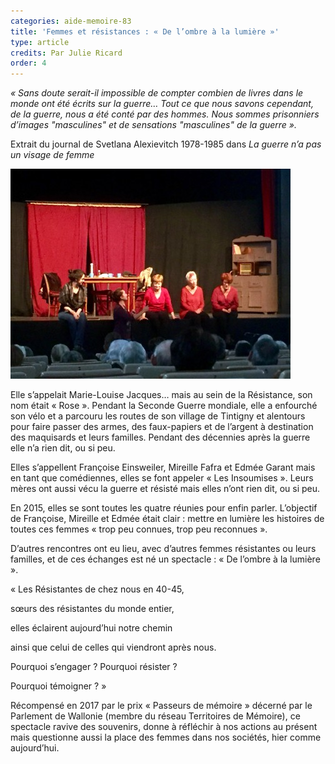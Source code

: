 ```yaml
---
categories: aide-memoire-83
title: 'Femmes et résistances : « De l’ombre à la lumière »'
type: article
credits: Par Julie Ricard
order: 4
---
```

_« Sans doute serait-il impossible de compter combien de livres dans le monde ont été écrits sur la guerre… Tout ce que nous savons cependant, de la guerre, nous a été conté par des hommes. Nous sommes prisonniers d’images "masculines" et de sensations "masculines" de la guerre »._

Extrait du journal de Svetlana Alexievitch 1978-1985 dans _La guerre n’a pas un visage de femme_



![Femmes et résistances : « De l’ombre à la lumière »](/assets/uploads/am-83-de-lombre-a-la-lumiere.jpg)



Elle s’appelait Marie-Louise Jacques… mais au sein de la Résistance, son nom était « Rose ». Pendant la Seconde Guerre mondiale, elle a enfourché son vélo et a parcouru les routes de son village de Tintigny et alentours pour faire passer des armes, des faux-papiers et de l’argent à destination des maquisards et leurs familles. Pendant des décennies après la guerre elle n’a rien dit, ou si peu.

Elles s’appellent Françoise Einsweiler, Mireille Fafra et Edmée Garant mais en tant que comédiennes, elles se font appeler « Les Insoumises ». Leurs mères ont aussi vécu la guerre et résisté mais elles n’ont rien dit, ou si peu.

En 2015, elles se sont toutes les quatre réunies pour enfin parler. L’objectif de Françoise, Mireille et Edmée était clair : mettre en lumière les histoires de toutes ces femmes « trop peu connues, trop peu reconnues ».

D’autres rencontres ont eu lieu, avec d’autres femmes résistantes ou leurs familles, et de ces échanges est né un spectacle : « De l’ombre à la lumière ».

« Les Résistantes de chez nous en 40-45,

sœurs des résistantes du monde entier,

elles éclairent aujourd’hui notre chemin

ainsi que celui de celles qui viendront après nous.

Pourquoi s’engager ? Pourquoi résister ?

Pourquoi témoigner ? »

Récompensé en 2017 par le prix « Passeurs de mémoire » décerné par le Parlement de Wallonie (membre du réseau Territoires de Mémoire), ce spectacle ravive des souvenirs, donne à réfléchir à nos actions au présent mais questionne aussi la place des femmes dans nos sociétés, hier comme aujourd’hui.
